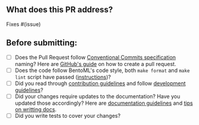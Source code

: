 ## What does this PR address?
<!--
Thanks for sending a pull request!

Congrats for making it this far! Here's a 🍱 for you. There are still a few steps ahead.

Please make sure to read the contribution guidelines, then fill out the blanks below before requesting a code review.

Name your Pull Request with one of the following prefixes, e.g. "feat: add support for PyTorch", to indicate the type of changes proposed. This is based on the [Conventional Commits specification](https://www.conventionalcommits.org/en/v1.0.0/#summary).
  - feat: (new feature for the user, not a new feature for build script)
  - fix: (bug fix for the user, not a fix to a build script)
  - docs: (changes to the documentation)
  - style: (formatting, missing semicolons, etc; no production code change)
  - refactor: (refactoring production code, eg. renaming a variable)
  - perf: (code changes that improve performance)
  - test: (adding missing tests, refactoring tests; no production code change)
  - chore: (updating grunt tasks etc; no production code change)
  - build: (changes that affect the build system or external dependencies)
  - ci: (changes to configuration files and scripts)
  - revert: (reverts a previous commit)

Describe your changes in detail. Attach screenshots here if appropriate.

Once you're done with this, someone from BentoML team or community member will help review your PR (see "Who can help review?" section for potential reviewers.). If no one has reviewed your PR after a week have passed, don't hesitate to post a new comment and ping @-the same person. Notifications sometimes get lost 🥲.
-->

<!-- Remove if not applicable -->
Fixes #(issue)

## Before submitting:
<!--- Go over all the following points, and put an `x` in all the boxes that apply. -->
<!--- If you're unsure about any of these, don't hesitate to ask. We're here to help! -->
<!--- If you plan to update documentation or tests in follow-up, please note -->
- [ ] Does the Pull Request follow [Conventional Commits specification](https://www.conventionalcommits.org/en/v1.0.0/#summary) naming? Here are [GitHub's
guide](https://docs.github.com/en/pull-requests/collaborating-with-pull-requests/proposing-changes-to-your-work-with-pull-requests/creating-a-pull-request) on how to create a pull request.
- [ ] Does the code follow BentoML's code style, both `make format` and `make lint` script have passed ([instructions](https://github.com/bentoml/BentoML/blob/main/DEVELOPMENT.md#style-check-auto-formatting-type-checking))?
- [ ] Did you read through [contribution guidelines](https://github.com/bentoml/BentoML/blob/main/CONTRIBUTING.md#ways-to-contribute) and follow [development guidelines](https://github.com/bentoml/BentoML/blob/main/DEVELOPMENT.md#start-developing)?
- [ ] Did your changes require updates to the documentation? Have you updated
  those accordingly? Here are [documentation guidelines](https://github.com/bentoml/BentoML/tree/main/docs) and [tips on writting docs](https://github.com/bentoml/BentoML/tree/main/docs#writing-documentation).
- [ ] Did you write tests to cover your changes?
